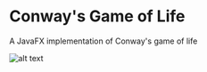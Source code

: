 # Conway's Game of Life

A JavaFX implementation of Conway's game of life

![alt text](https://github.com/Glowstick0017/conway/blob/master/conway.gif?raw=true)

